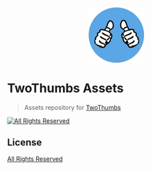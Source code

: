 <h5 align="center">
  <img src="https://raw.githubusercontent.com/icemobilelab/twothumbs-assets/master/images/logo-128.png" alt="TwoThumbs">
</h5>

# TwoThumbs Assets

>  Assets repository for [TwoThumbs][main-repo]

[![All Rights Reserved][license-image]][license-url]

## License

[All Rights Reserved][license-url]

[main-repo]: http://github.com/icemobile/twothumbs
[org-image]: https://raw.githubusercontent.com/icemobilelab/twothumbs-assets/master/images/logo-128.png
[org-url]: http://github.com/icemobile/twothumbs
[org-github-url]: http://github.com/icemobile
[org-wiki-url]: https://github.com/icemobile/twothumbs/wiki
[license-image]: https://img.shields.io/badge/license-All%20Rights%20Reserved-blue.svg?style=flat-square
[license-url]: license
